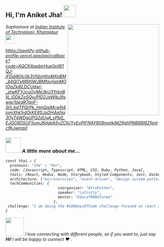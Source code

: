 <h2> Hi, I'm Aniket Jha! <img src="https://media.giphy.com/media/xT9IgB5Q6QYqarxeIU/giphy.gif" width="40"></h2>
<img align='right' src="https://media.giphy.com/media/nm6266UyRc2EnfpAo8/giphy.gif" width="300">
<p><em>Sophomore at <a href="http://iitkgp.ac.in">Indian Institute of Technology, Kharagpur</a><img src="https://media.giphy.com/media/5cFJUyNUYbiwNuO8L7/giphy.gif" width="30"</p>

https://spotify-github-profile.vercel.app/api/callback?code=AQCKAapbjrHue0xjW1QJ-jFDdi80Ic0k3VIQoHtlxMXnBM_44QlTxM9XIWJBMfavIgmMOtOgZkj6LDCUdwi-_ztwKFYJcuOyMe3kU3YrknBN_jDDkZoSQyJPlD2JeWlbJ9swgc1aedR7qnF-SH_bdTPQrPk_HmQqiMcwN4jomXhk1rdOrKE8SJoDH4a0ja3I1yT4WDgUPQ2dUyA_vPb0_EJGG8DSUF5vmJ6dgkASyZCtUYvEoPIFNAY809metkjM29ghPNB6BI6ZfentcfKJwmp0

<a href="https://www.linkedin.com/in/aniketjha646"><i class="ri-linkedin-box-fill"></i></a>


### <img src="https://media.giphy.com/media/XEOKyyyO3N91igSmnk/giphy.gif" width="50"> A little more about me...  

```python
const thai = {
  pronouns: "she" | "her",
  code: [Javascript, Typescript, HTML, CSS, Ruby, Python, Java],
  tools: [React, Redux, Node, Storybook, Styled-Components, Jest, Docker],
  architecture: ["microservices", "event-driven", "design system pattern"],
  techCommunities: {
                        coorganizer: "AfroPython",
                        speaker: "Latinity",
                        mentor: "EducaTRANSforma"
                      },
 challenge: "I am doing the #100DaysOfCode challenge focused on react and typescript"
}
```

<img src="https://media.giphy.com/media/QAVANA01VdhOeOFJ5k/giphy.gif" width="60"> I love connecting with different people, so if you want to, just say <b>Hi! </b> I will be happy to connect :heart: .
